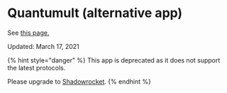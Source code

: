 # Quantumult (alternative app)

See [this page.](quantumult-alternative-app-1.md)

Updated: March 17, 2021

{% hint style="danger" %}
This app is deprecated as it does not support the latest protocols.&#x20;

Please upgrade to [Shadowrocket](../../ios/shadowrocket.md).
{% endhint %}
